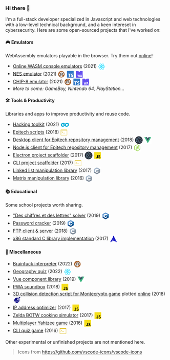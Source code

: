 ### Hi there 👋

I'm a full-stack developer specialized in Javascript and web technologies with a low-level technical background, and a keen intereset in cybersecurity. Here are some open-sourced projects that I've worked on:

#### 🎮 Emulators

WebAssembly emulators playable in the browser. Try them out [online](https://lucien.le-roux.dev/retro)!

- [Online WASM console emulators](https://github.com/kabukki/retro) (2021) <img align="center" src="./icons/react.svg"/>
- [NES emulator](https://github.com/kabukki/wasm-nes) (2021) <img align="center" src="./icons/rust.svg"/> <img align="center" src="./icons/ts.svg"/> <img align="center" src="./icons/wasm.svg"/>
- [CHIP-8 emulator](https://github.com/kabukki/wasm-chip8) (2021) <img align="center" src="./icons/rust.svg"/> <img align="center" src="./icons/ts.svg"/> <img align="center" src="./icons/wasm.svg"/>
- *More to come: GameBoy, Nintendo 64, PlayStation...*

#### 🛠 Tools & Productivity

Libraries and apps to improve productivity and reuse code.

- [Hacking toolkit](https://github.com/kabukki/hackit) (2021) <img align="center" src="./icons/go.svg"/>
- [Epitech scripts](https://github.com/kabukki/epitech-utils) (2018) <img align="center" src="./icons/sh.svg"/>
- [Desktop client for Epitech repository management](https://github.com/kabukki/blih-vue) (2018) <img align="center" src="./icons/electron.svg"/> <img align="center" src="./icons/vue.svg"/>
- [Node.js client for Epitech repository management](https://github.com/kabukki/blih) (2017) <img align="center" src="./icons/node.svg"/>
- [Electron project scaffolder](https://github.com/kabukki/yarvis) (2017) <img align="center" src="./icons/electron.svg"/> <img align="center" src="./icons/js.svg"/>
- [CLI project scaffolder](https://github.com/kabukki/yarvis-cli) (2017) <img align="center" src="./icons/sh.svg"/>
- [Linked list manipulation library](https://github.com/kabukki/c-list) (2017) <img align="center" src="./icons/c.svg"/>
- [Matrix manipulation library](https://github.com/kabukki/c-matrix) (2016) <img align="center" src="./icons/c.svg"/>

#### 📚 Educational

Some school projects worth sharing.

- ["Des chiffres et des lettres" solver](https://github.com/kabukki/uqar-renardeau) (2019) <img align="center" src="./icons/cpp.svg"/>
- [Password cracker](https://github.com/kabukki/uqar-password-cracker) (2019) <img align="center" src="./icons/cpp.svg"/>
- [FTP client & server](https://github.com/kabukki/epitech-ftp) (2018) <img align="center" src="./icons/c.svg"/>
- [x86 standard C library implementation](https://github.com/kabukki/asm-libc) (2017) <img align="center" src="./icons/asm.svg"/>

#### 🎲 Miscellaneous

- [Brainfuck interpreter](https://github.com/kabukki/brainfuck) (2022) <img align="center" src="./icons/rust.svg"/>
- [Geography quiz](https://github.com/kabukki/geo) (2022) <img align="center" src="./icons/react.svg"/>
- [Vue component library](https://github.com/kabukki/vue-components) (2019) <img align="center" src="./icons/vue.svg"/>
- [PWA soundbox](https://github.com/kabukki/khrissbox) (2018) <img align="center" src="./icons/js.svg"/>
- [3D collision detection script for Montecrypto game](https://gist.github.com/kabukki/66f19b9752a6725e625a81157a66edfa) plotted [online](https://chart-studio.plotly.com/~rshn.kabu/1/#/) (2018) <img align="center" src="./icons/lua.svg"/>
- [IP address optimizer](https://github.com/kabukki/ip-optimizer) (2017) <img align="center" src="./icons/js.svg"/>
- [Zelda BOTW cooking simulator](https://github.com/kabukki/zelda-cooking) (2017) <img align="center" src="./icons/js.svg"/>
- [Multiplayer Yahtzee game](https://github.com/kabukki/yahtzee) (2016) <img align="center" src="./icons/js.svg"/>
- [CLI quiz game](https://github.com/kabukki/membash) (2016) <img align="center" src="./icons/sh.svg"/>

Other experimental or unfinished projects are not mentioned here.

> Icons from https://github.com/vscode-icons/vscode-icons

<!--
**kabukki/kabukki** is a ✨ _special_ ✨ repository because its `README.md` (this file) appears on your GitHub profile.

Here are some ideas to get you started:

- 🔭 I’m currently working on ...
- 🌱 I’m currently learning ...
- 👯 I’m looking to collaborate on ...
- 🤔 I’m looking for help with ...
- 💬 Ask me about ...
- 📫 How to reach me: ...
- 😄 Pronouns: ...
- ⚡ Fun fact: ...
-->
